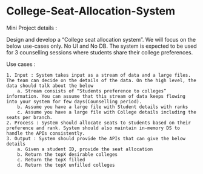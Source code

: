 # College-Seat-Allocation-System
Mini Project details :

Design and develop a “College seat allocation system”. We will focus on the below use-cases only. No UI and No DB.  The system is expected to be used for 3 counselling sessions where students share their college preferences.

Use cases :

    1. Input : System takes input as a stream of data and a large files. The team can decide on the details of the data. On the high level, the data should talk about the below
        a. Stream consists of “Students preference to colleges” information. You can assume that this stream of data keeps flowing into your system for few days(Counselling period).
        b. Assume you have a large file with Student details with ranks
        c. Assume you have a large file with College details including the seats per branch.
    2. Process : System should allocate seats to students based on their preference and rank. System should also maintain in-memory DS to handle the APIs consistently.
    3. Output : System should provide the APIs that can give the below details
        a. Given a student ID, provide the seat allocation
        b. Return the topX desirable colleges
        c. Return the topX filled
        d. Return the topX unfilled colleges
